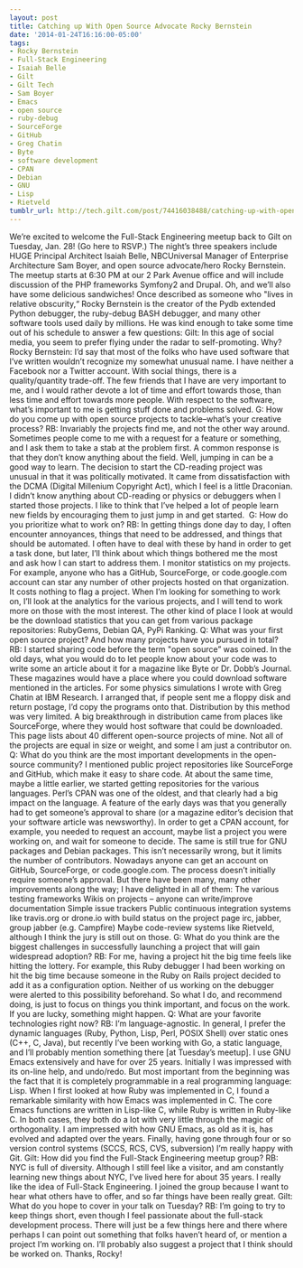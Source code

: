 ```yaml
---
layout: post
title: Catching up With Open Source Advocate Rocky Bernstein
date: '2014-01-24T16:16:00-05:00'
tags:
- Rocky Bernstein
- Full-Stack Engineering
- Isaiah Belle
- Gilt
- Gilt Tech
- Sam Boyer
- Emacs
- open source
- ruby-debug
- SourceForge
- GitHub
- Greg Chatin
- Byte
- software development
- CPAN
- Debian
- GNU
- Lisp
- Rietveld
tumblr_url: http://tech.gilt.com/post/74416038488/catching-up-with-open-source-advocate-rocky
---
```



We’re excited to welcome the Full-Stack Engineering meetup back to Gilt on Tuesday, Jan. 28! (Go here to RSVP.) The night’s three speakers include HUGE Principal Architect Isaiah Belle, NBCUniversal Manager of Enterprise Architecture Sam Boyer, and open source advocate/hero Rocky Bernstein. The meetup starts at 6:30 PM at our 2 Park Avenue office and will include discussion of the PHP frameworks Symfony2 and Drupal. Oh, and we’ll also have some delicious sandwiches!
Once described as someone who "lives in relative obscurity,“ Rocky Bernstein is the creator of the Pydb extended Python debugger, the ruby-debug BASH debugger, and many other software tools used daily by millions. He was kind enough to take some time out of his schedule to answer a few questions:
Gilt: In this age of social media, you seem to prefer flying under the radar to self-promoting. Why?
Rocky Bernstein: I’d say that most of the folks who have used software that I’ve written wouldn’t recognize my somewhat unusual name. I have neither a Facebook nor a Twitter account. With social things, there is a quality/quantity trade-off. The few friends that I have are very important to me, and I would rather devote a lot of time and effort towards those, than less time and effort towards more people. With respect to the software, what’s important to me is getting stuff done and problems solved.
G: How do you come up with open source projects to tackle–what’s your creative process?
RB: Invariably the projects find me, and not the other way around. Sometimes people come to me with a request for a feature or something, and I ask them to take a stab at the problem first. A common response is that they don’t know anything about the field. Well, jumping in can be a good way to learn.
The decision to start the CD-reading project was unusual in that it was politically motivated. It came from dissatisfaction with the DCMA (Digital Millenium Copyright Act), which I feel is a little Draconian. I didn’t know anything about CD-reading or physics or debuggers when I started those projects. I like to think that I’ve helped a lot of people learn new fields by encouraging them to just jump in and get started.
 G: How do you prioritize what to work on?
RB: In getting things done day to day, I often encounter annoyances, things that need to be addressed, and things that should be automated. I often have to deal with these by hand in order to get a task done, but later, I’ll think about which things bothered me the most and ask how I can start to address them. I monitor statistics on my projects. For example, anyone who has a GitHub, SourceForge, or code.google.com account can star any number of other projects hosted on that organization. It costs nothing to flag a project.
When I’m looking for something to work on, I’ll look at the analytics for the various projects, and I will tend to work more on those with the most interest. The other kind of place I look at would be the download statistics that you can get from various package repositories: RubyGems, Debian QA, PyPi Ranking.
Q: What was your first open source project? And how many projects have you pursued in total?
RB: I started sharing code before the term "open source” was coined. In the old days, what you would do to let people know about your code was to write some an article about it for a magazine like Byte or Dr. Dobb’s Journal. These magazines would have a place where you could download software mentioned in the articles. For some physics simulations I wrote with Greg Chatin at IBM Research. I arranged that, if people sent me a floppy disk and return postage, I’d copy the programs onto that. Distribution by this method was very limited. A big breakthrough in distribution came from places like SourceForge, where they would host software that could be downloaded. 
This page lists about 40 different open-source projects of mine. Not all of the projects are equal in size or weight, and some I am just a contributor on.
Q: What do you think are the most important developments in the open-source community?
I mentioned public project repositories like SourceForge and GitHub, which make it easy to share code. At about the same time, maybe a little earlier, we started getting repositories for the various languages. Perl’s CPAN was one of the oldest, and that clearly had a big impact on the language.
A feature of the early days was that you generally had to get someone’s approval to share (or a magazine editor’s decision that your software article was newsworthy). In order to get a CPAN account, for example, you needed to request an account, maybe list a project you were working on, and wait for someone to decide. The same is still true for GNU packages and Debian packages. This isn’t necessarily wrong, but it limits the number of contributors.
Nowadays anyone can get an account on GitHub, SourceForge, or code.google.com. The process doesn’t initially require someone’s approval. But there have been many, many other improvements along the way; I have delighted in all of them:
The various testing frameworks
Wikis on projects – anyone can write/improve documentation
Simple issue trackers
Public continuous integration systems like travis.org or drone.io with build status on the project page
irc, jabber, group jabber (e.g. Campfire)
Maybe code-review systems like Rietveld, although I think the jury is still out on those.
G: What do you think are the biggest challenges in successfully launching a project that will gain widespread adoption?
RB: For me, having a project hit the big time feels like hitting the lottery. For example, this Ruby debugger I had been working on hit the big time because someone in the Ruby on Rails project decided to add it as a configuration option. Neither of us working on the debugger were alerted to this possibility beforehand.
So what I do, and recommend doing, is just to focus on things you think important, and focus on the work. If you are lucky, something might happen.
Q: What are your favorite technologies right now?
RB: I’m language-agnostic. In general, I prefer the dynamic languages (Ruby, Python, Lisp, Perl, POSIX Shell) over static ones (C++, C, Java), but recently I’ve been working with Go, a static language, and I’ll probably mention something there [at Tuesday’s meetup].
I use GNU Emacs extensively and have for over 25 years. Initially I was impressed with its on-line help, and undo/redo. But most important from the beginning was the fact that it is completely programmable in a real programming language: Lisp. When I first looked at how Ruby was implemented in C, I found a remarkable similarity with how Emacs was implemented in C. The core Emacs functions are written in Lisp-like C, while Ruby is written in Ruby-like C. In both cases, they both do a lot with very little through the magic of orthogonality. I am impressed with how GNU Emacs, as old as it is, has evolved and adapted over the years.
Finally, having gone through four or so version control systems (SCCS, RCS, CVS, subversion) I’m really happy with Git.
Gilt: How did you find the Full-Stack Engineering meetup group?
RB: NYC is full of diversity. Although I still feel like a visitor, and am constantly learning new things about NYC, I’ve lived here for about 35 years. I really like the idea of Full-Stack Engineering. I joined the group because I want to hear what others have to offer, and so far things have been really great.
Gilt: What do you hope to cover in your talk on Tuesday?
RB: I’m going to try to keep things short, even though I feel passionate about the full-stack development process. There will just be a few things here and there where perhaps I can point out something that folks haven’t heard of, or mention a project I’m working on. I’ll probably also suggest a project that I think should be worked on.
Thanks, Rocky!
